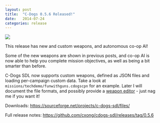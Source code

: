 ```yaml
---
layout: post
title:  "C-Dogs 0.5.6 Released!"
date:   2014-07-24
categories: release
---
```


![](https://raw.githubusercontent.com/cxong/cdogs-sdl/gh-pages/_posts/nuke.jpg)

This release has new and custom weapons, and autonomous co-op AI!

Some of the new weapons are shown in previous posts, and co-op AI is now able to help you complete mission objectives, as well as being a bit smarter than before.

C-Dogs SDL now supports custom weapons, defined as JSON files and loading per-campaign custom data. Take a look at `missions/techdemo/funwithguns.cdogscpn` for an example. Later I will document the file formats, and possibly provide a [weapon editor](https://github.com/cxong/cdogs-sdl/issues/276) - just nag me if you want it!

Downloads: <https://sourceforge.net/projects/c-dogs-sdl/files/>

Full release notes: <https://github.com/cxong/cdogs-sdl/releases/tag/0.5.6>